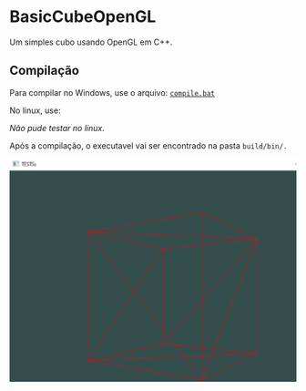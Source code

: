 # BasicCubeOpenGL

Um simples cubo usando OpenGL em C++.

## Compilação

Para compilar no Windows, use o arquivo: [`compile.bat`](./compile.bat)

No linux, use:

*Não pude testar no linux.*

Após a compilação, o executavel vai ser encontrado na pasta `build/bin/.`

![Deploy](imgs/cube.png)
